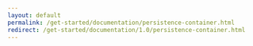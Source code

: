 ```yaml
---
layout: default
permalink: /get-started/documentation/persistence-container.html
redirect: /get-started/documentation/1.0/persistence-container.html
---
```

